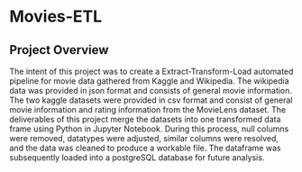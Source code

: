 # Movies-ETL

## Project Overview

The intent of this project was to create a Extract-Transform-Load automated pipeline for movie data gathered from Kaggle and Wikipedia. The wikipedia data was provided in json format and consists of general movie information. The two kaggle datasets were provided in csv format and consist of general movie information and rating information from the MovieLens dataset. The deliverables of this project merge the datasets into one transformed data frame using Python in Jupyter Notebook. During this process, null columns were removed, datatypes were adjusted, similar columns were resolved, and the data was cleaned to produce a workable file. The dataframe was subsequently loaded into a postgreSQL database for future analysis.
